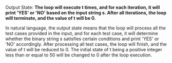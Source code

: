 Output State: **The loop will execute t times, and for each iteration, it will print 'YES' or 'NO' based on the input string s. After all iterations, the loop will terminate, and the value of t will be 0.**

In natural language, the output state means that the loop will process all the test cases provided in the input, and for each test case, it will determine whether the binary string s satisfies certain conditions and print 'YES' or 'NO' accordingly. After processing all test cases, the loop will finish, and the value of t will be reduced to 0. The initial state of t being a positive integer less than or equal to 50 will be changed to 0 after the loop execution.